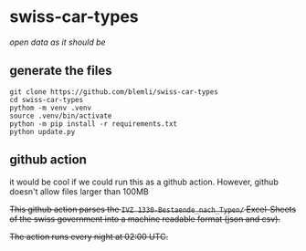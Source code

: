 # swiss-car-types

*open data as it should be*



## generate the files

```
git clone https://github.com/blemli/swiss-car-types
cd swiss-car-types
pythom -m venv .venv
source .venv/bin/activate
python -m pip install -r requirements.txt
python update.py
```



## github action

it would be cool if we could run this as a github action. However, github doesn't allow files larger than 100MB

~~This github action parses the `IVZ 1330-Bestaende_nach_Typen/` Excel-Sheets of the swiss government into a machine readable format (json and csv).~~

~~The action runs every night at 02:00 UTC.~~

